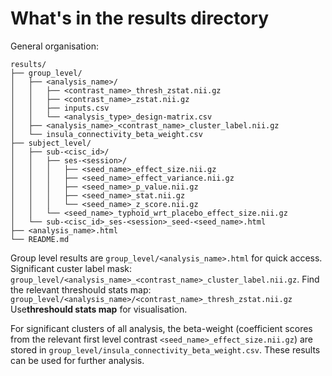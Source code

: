 # What's in the results directory

General organisation:

```
results/
├── group_level/
│   ├── <analysis_name>/
│   │   ├── <contrast_name>_thresh_zstat.nii.gz
│   │   ├── <contrast_name>_zstat.nii.gz
│   │   ├── inputs.csv
│   │   └── <analysis_type>_design-matrix.csv
│   ├── <analysis_name>_<contrast_name>_cluster_label.nii.gz
│   └── insula_connectivity_beta_weight.csv
├── subject_level/
│   ├── sub-<cisc_id>/
│   │   ├── ses-<session>/
│   │   │   ├── <seed_name>_effect_size.nii.gz
│   │   │   ├── <seed_name>_effect_variance.nii.gz
│   │   │   ├── <seed_name>_p_value.nii.gz
│   │   │   ├── <seed_name>_stat.nii.gz
│   │   │   └── <seed_name>_z_score.nii.gz
│   │   └── <seed_name>_typhoid_wrt_placebo_effect_size.nii.gz
│   └── sub-<cisc_id>_ses-<session>_seed-<seed_name>.html
├── <analysis_name>.html
└── README.md

```

Group level results are `group_level/<analysis_name>.html` for quick access.
Significant custer label mask: `group_level/<analysis_name>_<contrast_name>_cluster_label.nii.gz`.
Find the relevant threshould stats map: `group_level/<analysis_name>/<contrast_name>_thresh_zstat.nii.gz`
Use**threshould stats map** for visualisation.

For significant clusters of all analysis, the beta-weight (coefficient scores from the relevant first level contrast `<seed_name>_effect_size.nii.gz`) are stored in `group_level/insula_connectivity_beta_weight.csv`.
These results can be used for further analysis.
